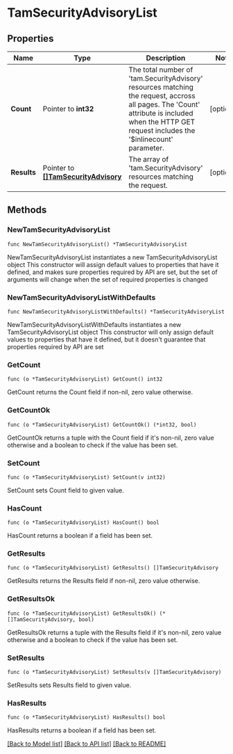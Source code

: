 # TamSecurityAdvisoryList

## Properties

Name | Type | Description | Notes
------------ | ------------- | ------------- | -------------
**Count** | Pointer to **int32** | The total number of &#39;tam.SecurityAdvisory&#39; resources matching the request, accross all pages. The &#39;Count&#39; attribute is included when the HTTP GET request includes the &#39;$inlinecount&#39; parameter. | [optional] 
**Results** | Pointer to [**[]TamSecurityAdvisory**](tam.SecurityAdvisory.md) | The array of &#39;tam.SecurityAdvisory&#39; resources matching the request. | [optional] 

## Methods

### NewTamSecurityAdvisoryList

`func NewTamSecurityAdvisoryList() *TamSecurityAdvisoryList`

NewTamSecurityAdvisoryList instantiates a new TamSecurityAdvisoryList object
This constructor will assign default values to properties that have it defined,
and makes sure properties required by API are set, but the set of arguments
will change when the set of required properties is changed

### NewTamSecurityAdvisoryListWithDefaults

`func NewTamSecurityAdvisoryListWithDefaults() *TamSecurityAdvisoryList`

NewTamSecurityAdvisoryListWithDefaults instantiates a new TamSecurityAdvisoryList object
This constructor will only assign default values to properties that have it defined,
but it doesn't guarantee that properties required by API are set

### GetCount

`func (o *TamSecurityAdvisoryList) GetCount() int32`

GetCount returns the Count field if non-nil, zero value otherwise.

### GetCountOk

`func (o *TamSecurityAdvisoryList) GetCountOk() (*int32, bool)`

GetCountOk returns a tuple with the Count field if it's non-nil, zero value otherwise
and a boolean to check if the value has been set.

### SetCount

`func (o *TamSecurityAdvisoryList) SetCount(v int32)`

SetCount sets Count field to given value.

### HasCount

`func (o *TamSecurityAdvisoryList) HasCount() bool`

HasCount returns a boolean if a field has been set.

### GetResults

`func (o *TamSecurityAdvisoryList) GetResults() []TamSecurityAdvisory`

GetResults returns the Results field if non-nil, zero value otherwise.

### GetResultsOk

`func (o *TamSecurityAdvisoryList) GetResultsOk() (*[]TamSecurityAdvisory, bool)`

GetResultsOk returns a tuple with the Results field if it's non-nil, zero value otherwise
and a boolean to check if the value has been set.

### SetResults

`func (o *TamSecurityAdvisoryList) SetResults(v []TamSecurityAdvisory)`

SetResults sets Results field to given value.

### HasResults

`func (o *TamSecurityAdvisoryList) HasResults() bool`

HasResults returns a boolean if a field has been set.


[[Back to Model list]](../README.md#documentation-for-models) [[Back to API list]](../README.md#documentation-for-api-endpoints) [[Back to README]](../README.md)


